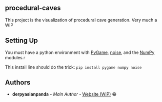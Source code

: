 
## procedural-caves
This project is the visualization of procedural cave generation. Very much a WIP

## Setting Up
You must have a python environment with [PyGame](https://www.pygame.org/), [noise](https://github.com/caseman/noise), and the [NumPy](https://numpy.org/) modules.r

This install line should do the trick: ```pip install pygame numpy noise```

## Authors

* **derpyasianpanda** - *Main Author* - [Website (WIP)](https://lecongkhoiviet.netlify.com/) 😁
